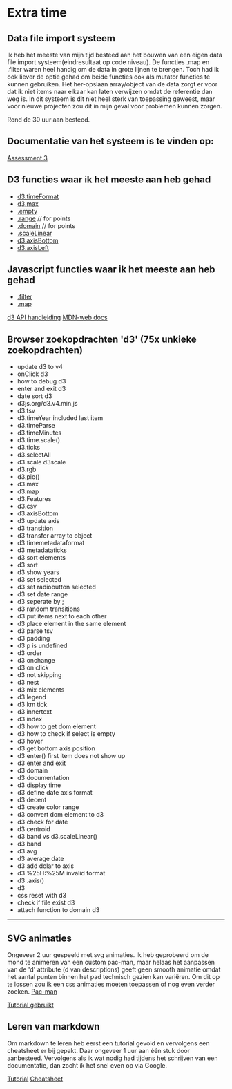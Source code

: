 # Extra time


## Data file import systeem
Ik heb het meeste van mijn tijd besteed aan het bouwen van een eigen data file import systeem(eindresultaat op code niveau). 
De functies .map en .filter waren heel handig om de data in grote lijnen te brengen. Toch had ik ook liever de optie gehad om beide functies ook als mutator functies te kunnen gebruiken. Het her-opslaan array/object van de data zorgt er voor dat ik niet items naar elkaar kan laten verwijzen omdat de referentie dan weg is. In dit systeem is dit niet heel sterk van toepassing geweest, maar voor nieuwe projecten zou dit in mijn geval voor problemen kunnen zorgen. 

Rond de 30 uur aan besteed.


## Documentatie van het systeem is te vinden op:
[Assessment 3](https://github.com/IIYAMA12/fe3-assessment-3)


## D3 functies waar ik het meeste aan heb gehad
* [d3.timeFormat](https://github.com/d3/d3-time-format/blob/master/README.md#timeFormat)
* [d3.max](https://github.com/d3/d3-array/blob/master/README.md#max)
* [.empty](https://github.com/d3/d3-collection/blob/master/README.md#map_empty)
* [.range](https://github.com/d3/d3-scale/blob/master/README.md#point_range) // for points
* [.domain](https://github.com/d3/d3-scale/blob/master/README.md#point_domain) // for points
* [.scaleLinear](https://github.com/d3/d3-scale/blob/master/README.md#scaleLinear)
* [d3.axisBottom](https://github.com/d3/d3-axis/blob/master/README.md#axisBottom)
* [d3.axisLeft](https://github.com/d3/d3-axis/blob/master/README.md#axisLeft)


## Javascript functies waar ik het meeste aan heb gehad
* [.filter](https://developer.mozilla.org/nl/docs/Web/JavaScript/Reference/Global_Objects/Array/filter)
* [.map](https://developer.mozilla.org/nl/docs/Web/JavaScript/Reference/Global_Objects/Array/map)


[d3 API handleiding](https://github.com/d3/d3/blob/master/API.md)
[MDN-web docs](https://developer.mozilla.org/nl/)

## Browser zoekopdrachten 'd3' (75x unkieke zoekopdrachten)
* update d3 to v4
* onClick d3
* how to debug d3
* enter and exit d3
* date sort d3
* d3js.org/d3.v4.min.js
* d3.tsv
* d3.timeYear included last item
* d3.timeParse
* d3.timeMinutes
* d3.time.scale()
* d3.ticks
* d3.selectAll
* d3.scale d3scale
* d3.rgb
* d3.pie()
* d3.max
* d3.map
* d3.Features
* d3.csv
* d3.axisBottom
* d3 update axis
* d3 transition
* d3 transfer array to object
* d3 timemetadataformat
* d3 metadataticks
* d3 sort elements
* d3 sort
* d3 show years
* d3 set selected
* d3 set radiobutton selected
* d3 set date range
* d3 seperate by ;
* d3 random transitions
* d3 put items next to each other
* d3 place element in the same element
* d3 parse tsv
* d3 padding
* d3 p is undefined
* d3 order
* d3 onchange
* d3 on click
* d3 not skipping
* d3 nest
* d3 mix elements
* d3 legend
* d3 km tick
* d3 innertext
* d3 index
* d3 how to get dom element
* d3 how to check if select is empty
* d3 hover
* d3 get bottom axis position
* d3 enter() first item does not show up
* d3 enter and exit
* d3 domain
* d3 documentation
* d3 display time
* d3 define date axis format
* d3 decent
* d3 create color range
* d3 convert dom element to d3
* d3 check for date
* d3 centroid
* d3 band vs d3.scaleLinear()
* d3 band
* d3 avg
* d3 average date
* d3 add dolar to axis
* d3 %25H:%25M invalid format
* d3 .axis()
* d3
* css reset with d3
* check if file exist d3
* attach function to domain d3

---

## SVG animaties
Ongeveer 2 uur gespeeld met svg animaties. Ik heb geprobeerd om de mond te animeren van een custom pac-man, maar helaas het aanpassen van de 'd' attribute (d van descriptions) geeft geen smooth animatie omdat het aantal punten binnen het pad technisch gezien kan variëren. Om dit op te lossen zou ik een css animaties moeten toepassen of nog even verder zoeken.
[Pac-man](pac-man.svg)

[Tutorial gebruikt](https://css-tricks.com/guide-svg-animations-smil/)


## Leren van markdown
Om markdown te leren heb eerst een tutorial gevold en vervolgens een cheatsheet er bij gepakt.
Daar ongeveer 1 uur aan één stuk door aanbesteed. Vervolgens als ik wat nodig had tijdens het schrijven van een documentatie, dan zocht ik het snel even op via Google.



[Tutorial](https://www.markdowntutorial.com/)
[Cheatsheet](https://github.com/adam-p/markdown-here/wiki/Markdown-Cheatsheet)



